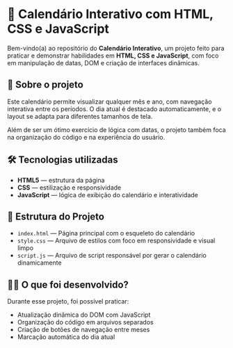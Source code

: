 # 📅 Calendário Interativo com HTML, CSS e JavaScript

Bem-vindo(a) ao repositório do **Calendário Interativo**, um projeto feito para praticar e demonstrar habilidades em **HTML, CSS e JavaScript**, com foco em manipulação de datas, DOM e criação de interfaces dinâmicas.

## 🚀 Sobre o projeto

Este calendário permite visualizar qualquer mês e ano, com navegação interativa entre os períodos. O dia atual é destacado automaticamente, e o layout se adapta para diferentes tamanhos de tela.

Além de ser um ótimo exercício de lógica com datas, o projeto também foca na organização do código e na experiência do usuário.

## 🛠️ Tecnologias utilizadas

- **HTML5** — estrutura da página  
- **CSS** — estilização e responsividade  
- **JavaScript** — lógica de exibição do calendário e interatividade

## 📂 Estrutura do Projeto

- `index.html` — Página principal com o esqueleto do calendário  
- `style.css` — Arquivo de estilos com foco em responsividade e visual limpo  
- `script.js` — Arquivo de script responsável por gerar o calendário dinamicamente

## 👨‍💻 O que foi desenvolvido?

Durante esse projeto, foi possível praticar:

- Atualização dinâmica do DOM com JavaScript
- Organização do código em arquivos separados
- Criação de botões de navegação entre meses
- Marcação automática do dia atual